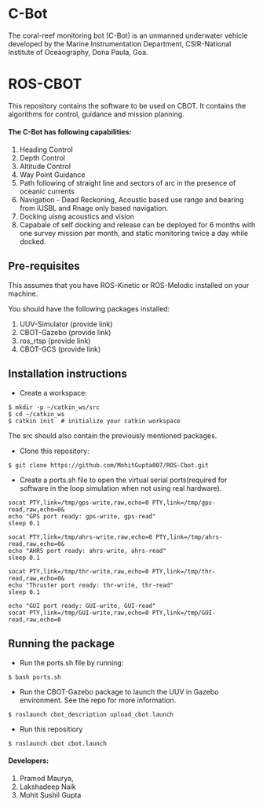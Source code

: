 # C-Bot
The coral-reef monitoring bot (C-Bot) is an unmanned underwater vehicle developed by the Marine Instrumentation Department, CSIR-National Institute of Oceaography, Dona Paula, Goa.

# ROS-CBOT
This repository contains the software to be used on CBOT. It contains the algorithms for control, guidance and mission planning.

#### The C-Bot has following capabilities:
1. Heading Control
2. Depth Control
3. Altitude Control
4. Way Point Guidance
5. Path following of straight line and sectors of arc in the presence of oceanic currents
6. Navigation - Dead Reckoning, Acoustic based use range and bearing from iUSBL and Rnage only based navigation.
7. Docking uisng acoustics and vision
8. Capabale of self docking and release can be deployed for 6 months with one survey mission per month, and static monitoring twice a day while docked.


## Pre-requisites
This assumes that you have ROS-Kinetic or ROS-Melodic installed on your machine. 

You should have the following packages installed:
1. UUV-Simulator (provide link)
2. CBOT-Gazebo (provide link)
3. ros_rtsp (provide link)
4. CBOT-GCS (provide link)

## Installation instructions
- Create a workspace:
```
$ mkdir -p ~/catkin_ws/src
$ cd ~/catkin_ws
$ catkin init  # initialize your catkin workspace
```
The src should also contain the previously mentioned packages.

- Clone this repository:
```
$ git clone https://github.com/MohitGupta007/ROS-Cbot.git
```

- Create a ports.sh file to open the virtual serial ports(required for software in the loop simulation when not using real hardware).
```
socat PTY,link=/tmp/gps-write,raw,echo=0 PTY,link=/tmp/gps-read,raw,echo=0&
echo "GPS port ready: gps-write, gps-read"
sleep 0.1

socat PTY,link=/tmp/ahrs-write,raw,echo=0 PTY,link=/tmp/ahrs-read,raw,echo=0&
echo "AHRS port ready: ahrs-write, ahrs-read"
sleep 0.1

socat PTY,link=/tmp/thr-write,raw,echo=0 PTY,link=/tmp/thr-read,raw,echo=0&
echo "Thruster port ready: thr-write, thr-read"
sleep 0.1

echo "GUI port ready: GUI-write, GUI-read"
socat PTY,link=/tmp/GUI-write,raw,echo=0 PTY,link=/tmp/GUI-read,raw,echo=0
```

## Running the package
- Run the ports.sh file by running:
```
$ bash ports.sh 
```

- Run the CBOT-Gazebo package to launch the UUV in Gazebo environment. See the repo for more information.
```
$ roslaunch cbot_description upload_cbot.launch 
```

- Run this repositiory
```
$ roslaunch cbot cbot.launch
```

#### Developers:
1. Pramod Maurya,
2. Lakshadeep Naik
3. Mohit Sushil Gupta
